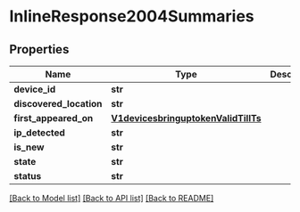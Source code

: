 # InlineResponse2004Summaries

## Properties
Name | Type | Description | Notes
------------ | ------------- | ------------- | -------------
**device_id** | **str** |  | [optional] 
**discovered_location** | **str** |  | [optional] 
**first_appeared_on** | [**V1devicesbringuptokenValidTillTs**](V1devicesbringuptokenValidTillTs.md) |  | [optional] 
**ip_detected** | **str** |  | [optional] 
**is_new** | **str** |  | [optional] 
**state** | **str** |  | [optional] 
**status** | **str** |  | [optional] 

[[Back to Model list]](../README.md#documentation-for-models) [[Back to API list]](../README.md#documentation-for-api-endpoints) [[Back to README]](../README.md)

